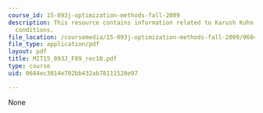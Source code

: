 ```yaml
---
course_id: 15-093j-optimization-methods-fall-2009
description: This resource contains information related to Karush Kuhn Tucker necessary
  conditions.
file_location: /coursemedia/15-093j-optimization-methods-fall-2009/0684ec3014e702bb432ab78111520e97_MIT15_093J_F09_rec10.pdf
file_type: application/pdf
layout: pdf
title: MIT15_093J_F09_rec10.pdf
type: course
uid: 0684ec3014e702bb432ab78111520e97

---
```

None